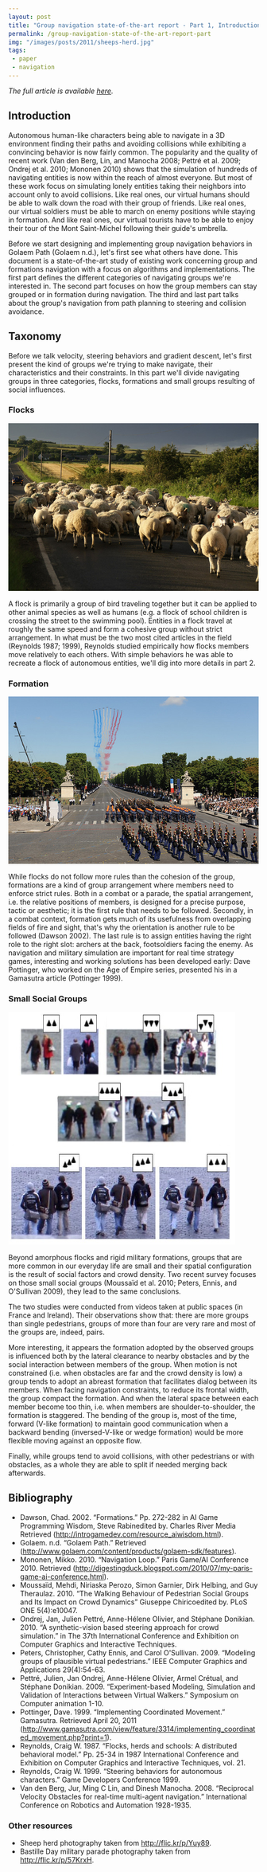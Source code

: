 ```yaml
---
layout: post
title: "Group navigation state-of-the-art report - Part 1, Introduction and Taxonomy"
permalink: /group-navigation-state-of-the-art-report-part
img: "/images/posts/2011/sheeps-herd.jpg"
tags:
 - paper
 - navigation
---
```


*The full article is available [here](/pages/group-navigation-state-of-the-art-report.html).*

## Introduction ##

Autonomous human-like characters being able to navigate in a 3D environment finding their paths and avoiding collisions while exhibiting a convincing behavior is now fairly common. The popularity and the quality of recent work (Van den Berg, Lin, and Manocha 2008; Pettré et al. 2009; Ondrej et al. 2010; Mononen 2010) shows that the simulation of hundreds of navigating entities is now within the reach of almost everyone. But most of these work focus on simulating lonely entities taking their neighbors into account only to avoid collisions. Like real ones, our virtual humans should be able to walk down the road with their group of friends. Like real ones, our virtual soldiers must be able to march on enemy positions while staying in formation. And like real ones, our virtual tourists have to be able to enjoy their tour of the Mont Saint-Michel following their guide's umbrella.

Before we start designing and implementing group navigation behaviors in Golaem Path (Golaem n.d.), let's first see what others have done. This document is a state-of-the-art study of existing work concerning group and formations navigation with a focus on algorithms and implementations. The first part defines the different categories of navigating groups we're interested in. The second part focuses on how the group members can stay grouped or in formation during navigation. The third and last part talks about the group's navigation from path planning to steering and collision avoidance.

## Taxonomy ##

Before we talk velocity, steering behaviors and gradient descent, let's first present the kind of groups we're trying to make navigate, their characteristics and their constraints. In this part we'll divide navigating groups in three categories, flocks, formations and small groups resulting of social influences.

### Flocks ###

![Sheeps herd](/images/posts/2011/sheeps-herd.jpg)

A flock is primarily a group of bird traveling together but it can be applied to other animal species as well as humans (e.g. a flock of school children is crossing the street to the swimming pool). Entities in a flock travel at roughly the same speed and form a cohesive group without strict arrangement. In what must be the two most cited articles in the field (Reynolds 1987; 1999), Reynolds studied empirically how flocks members move relatively to each others. With simple behaviors he was able to recreate a flock of autonomous entities, we'll dig into more details in part 2.

### Formation ###

![Bastille day](/images/posts/2011/bastille-day.jpg)
 
While flocks do not follow more rules than the cohesion of the group, formations are a kind of group arrangement where members need to enforce strict rules. Both in a combat or a parade, the spatial arrangement, i.e. the relative positions of members, is designed for a precise purpose, tactic or aesthetic; it is the first rule that needs to be followed. Secondly, in a combat context, formation gets much of its usefulness from overlapping fields of fire and sight, that's why the orientation is another rule to be followed (Dawson 2002). The last rule is to assign entities having the right role to the right slot: archers at the back, footsoldiers facing the enemy. As navigation and military simulation are important for real time strategy games, interesting and working solutions has been developed early: Dave Pottinger, who worked on the Age of Empire series, presented his in a Gamasutra article (Pottinger 1999).
  
### Small Social Groups ###

![Groups of 2, 3 and 4 from video corpus](/images/posts/2011/social-groups.jpg)
 
Beyond amorphous flocks and rigid military formations, groups that are more common in our everyday life are small and their spatial configuration is the result of social factors and crowd density. Two recent survey focuses on those small social groups (Moussaïd et al. 2010; Peters, Ennis, and O'Sullivan 2009), they lead to the same conclusions.
  
The two studies were conducted from videos taken at public spaces (in France and Ireland). Their observations show that: there are more groups than single pedestrians, groups of more than four are very rare and most of the groups are, indeed, pairs.
  
More interesting, it appears the formation adopted by the observed groups is influenced both by the lateral clearance to nearby obstacles and by the social interaction between members of the group. When motion is not constrained (i.e. when obstacles are far and the crowd density is low) a group tends to adopt an abreast formation that facilitates dialog between its members. When facing navigation constraints, to reduce its frontal width, the group compact the formation. And when the lateral space between each member become too thin, i.e. when members are shoulder-to-shoulder, the formation is staggered. The bending of the group is, most of the time, forward (V-like formation) to maintain good communication when a backward bending (inversed-V-like or wedge formation) would be more flexible moving against an opposite flow.
  
Finally, while groups tend to avoid collisions, with other pedestrians or with obstacles, as a whole they are able to split if needed merging back afterwards.
  
## Bibliography ##

- Dawson, Chad. 2002. &ldquo;Formations.&rdquo; Pp. 272-282 in AI Game Programming Wisdom, Steve Rabinedited by. Charles River Media Retrieved (<http://introgamedev.com/resource_aiwisdom.html>).
- Golaem. n.d. &ldquo;Golaem Path.&rdquo; Retrieved (<http://www.golaem.com/content/products/golaem-sdk/features>).
- Mononen, Mikko. 2010. &ldquo;Navigation Loop.&rdquo; Paris Game/AI Conference 2010. Retrieved (<http://digestingduck.blogspot.com/2010/07/my-paris-game-ai-conference.html>).
- Moussaïd, Mehdi, Niriaska Perozo, Simon Garnier, Dirk Helbing, and Guy Theraulaz. 2010. &ldquo;The Walking Behaviour of Pedestrian Social Groups and Its Impact on Crowd Dynamics&rdquo; Giuseppe Chiricoedited by. PLoS ONE 5(4):e10047.
- Ondrej, Jan, Julien Pettré, Anne-Hélene Olivier, and Stéphane Donikian. 2010. &ldquo;A synthetic-vision based steering approach for crowd simulation.&rdquo; in The 37th International Conference and Exhibition on Computer Graphics and Interactive Techniques.
- Peters, Christopher, Cathy Ennis, and Carol O'Sullivan. 2009. &ldquo;Modeling groups of plausible virtual pedestrians.&rdquo; IEEE Computer Graphics and Applications 29(4):54-63.
- Pettré, Julien, Jan Ondrej, Anne-Hélene Olivier, Armel Crétual, and Stéphane Donikian. 2009. &ldquo;Experiment-based Modeling, Simulation and Validation of Interactions between Virtual Walkers.&rdquo; Symposium on Computer animation 1-10.
- Pottinger, Dave. 1999. &ldquo;Implementing Coordinated Movement.&rdquo; Gamasutra. Retrieved April 20, 2011 (<http://www.gamasutra.com/view/feature/3314/implementing_coordinated_movement.php?print=1>).
- Reynolds, Craig W. 1987. &ldquo;Flocks, herds and schools: A distributed behavioral model.&rdquo; Pp. 25-34 in 1987 International Conference and Exhibition on Computer Graphics and Interactive Techniques, vol. 21.
- Reynolds, Craig W. 1999. &ldquo;Steering behaviors for autonomous characters.&rdquo; Game Developers Conference 1999.
- Van den Berg, Jur, Ming C Lin, and Dinesh Manocha. 2008. &ldquo;Reciprocal Velocity Obstacles for real-time multi-agent navigation.&rdquo; International Conference on Robotics and Automation 1928-1935.

### Other resources ###
- Sheep herd photography taken from <http://flic.kr/p/Yuy89>.
- Bastille Day military parade photography taken from <http://flic.kr/p/57KrxH>.
